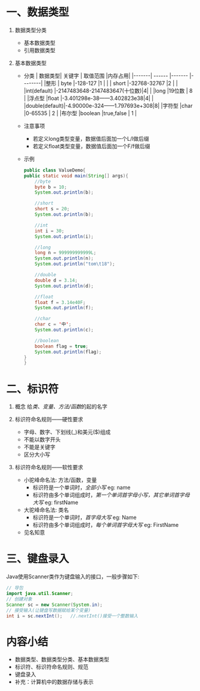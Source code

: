 # 一、数据类型
1. 数据类型分类
    * 基本数据类型
    * 引用数据类型

2. 基本数据类型
    * 分类
        |   数据类型|   关键字  |   取值范围    |内存占用|
        |-------|   ------      |-------       |--------|
        |整形   |   byte        |-128-127      |1       |
        |       |   short       |-32768-32767  |2       |
        |       |int(default)   |-2147483648-2147483647(十位数)|4|
        |       |long           |19位数         |    8  |
        |浮点型 |float          |-3.401298e-38——3.402823e38|4|
        |       |double(default)|-4.90000e-324——1.797693e+308|8|
        |字符型 |char           |0-65535        |   2   |
        |布尔型 |boolean        |true,false     |   1   |

    * 注意事项
        + 若定义long类型变量，数据值后面加一个L/l做后缀
        + 若定义float类型变量，数据值后面加一个F/f做后缀
    * 示例
        ```Java
        public class ValueDemo{
        public static void main(String[] args){
            //byte
            byte b = 10;
            System.out.println(b);

            //short
            short s = 20;
            System.out.println(b);

            //int
            int i = 30;
            System.out.println(i);

            //long
            long n = 999999999999L;
            System.out.println(n);
            System.out.println("tom\t18");

            //double
            double d = 3.14;
            System.out.println(d);

            //float
            float f = 3.14e40F;
            System.out.println(f);

            //char
            char c = '中';
            System.out.println(c);

            //boolean
            boolean flag = true;
            System.out.println(flag);
        }
        }
        ```

# 二、标识符
1. 概念
给*类、变量、方法/函数*的起的名字

2. 标识符命名规则——硬性要求
    * 字母、数字、下划线(_)和美元($)组成
    * 不能以数字开头
    * 不能是关键字
    * 区分大小写

3. 标识符命名规则——软性要求
    * 小驼峰命名法: 方法/函数，变量
        + 标识符是一个单词时，*全部小写*  eg: name
        + 标识符由多个单词组成时，*第一个单词首字母小写，其它单词首字母大写*  eg: firstName
    * 大驼峰命名法: 类名
        + 标识符是一个单词时，*首字母大写* eg: Name
        + 标识符由多个单词组成时，*每个单词首字母大写* eg: FirstName
    * 见名知意


# 三、键盘录入
Java使用Scanner类作为键盘输入的接口，一般步骤如下: 
```Java
// 导包 
import java.util.Scanner;
// 创建对象
Scanner sc = new Scanner(System.in);
// 接受输入(让键盘写数据赋给某个变量)
int i = sc.nextInt();   //.nextInt()接受一个整数输入
```

# 内容小结
* 数据类型、数据类型分类、基本数据类型
* 标识符、标识符命名规则、规范
* 键盘录入
* 补充：计算机中的数据存储与表示